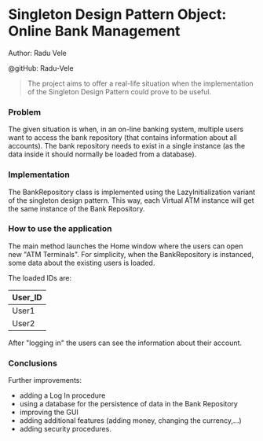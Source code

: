 # Singleton Design Pattern Object: Online Bank Management

Author: Radu Vele

@gitHub: Radu-Vele
> The project aims to offer a real-life situation when the implementation of the Singleton Design Pattern could prove to be useful.

### Problem
The given situation is when, in an on-line banking system, multiple users want to access the bank repository (that contains information about all accounts).
The bank repository needs to exist in a single instance (as the data inside it should normally be loaded from a database).
### Implementation
The BankRepository class is implemented using the LazyInitialization variant of the singleton design pattern.
This way, each Virtual ATM instance will get the same instance of the Bank Repository.
### How to use the application
The main method launches the Home window where the users can open new "ATM Terminals".
For simplicity, when the BankRepository is instanced, some data about the existing users is loaded.


The loaded IDs are:

| User_ID |
|---------|
| User1   |
| User2   |

After "logging in" the users can see the information about their account.

### Conclusions
Further improvements:
- adding a Log In procedure
- using a database for the persistence of data in the Bank Repository
- improving the GUI
- adding additional features (adding money, changing the currency,...)
- adding security procedures.
